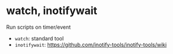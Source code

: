 watch, inotifywait
==================

Run scripts on timer/event

- `watch`: standard tool
- `inotifywait`: https://github.com/inotify-tools/inotify-tools/wiki
